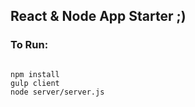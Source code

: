 ## React & Node App Starter ;)

### To Run:

```

npm install
gulp client
node server/server.js

```